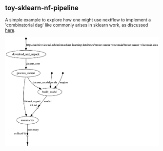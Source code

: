 ## toy-sklearn-nf-pipeline

A simple example to explore how one might use nextflow to implement a 'combinatorial dag' like commonly arises in sklearn work, as discussed [here](http://www.aclweb.org/anthology/W/W08/W08-0503.pdf).

![](./flowchart.png)
